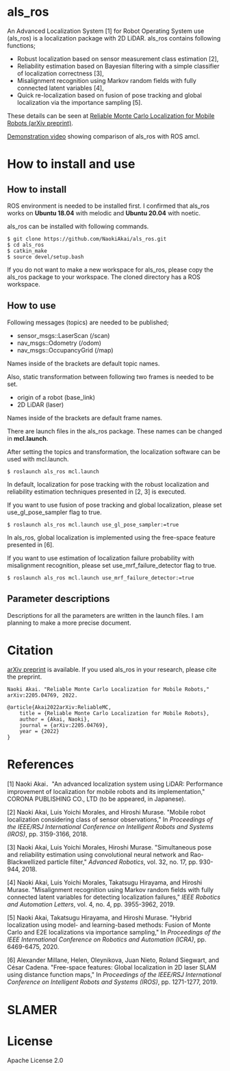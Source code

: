 # als_ros

An Advanced Localization System [1] for Robot Operating System use (als_ros) is a localization package with 2D LiDAR. als_ros contains following functions;

- Robust localization based on sensor measurement class estimation [2],
- Reliability estimation based on Bayesian filtering with a simple classifier of localization correctness [3],
- Misalignment recognition using Markov random fields with fully connected latent variables [4],
- Quick re-localization based on fusion of pose tracking and global localization via the importance sampling [5].

These details can be seen at [Reliable Monte Carlo Localization for Mobile Robots (arXiv preprint)](https://arxiv.org/abs/2205.04769).

[Demonstration video](https://www.youtube.com/watch?v=wsoXvUgJvWk) showing comparison of als_ros with ROS amcl.



# How to install and use

## How to install

ROS environment is needed to be installed first. I confirmed that als_ros works on **Ubuntu 18.04** with melodic and **Ubuntu 20.04** with noetic.

als_ros can be installed with following commands.

```
$ git clone https://github.com/NaokiAkai/als_ros.git
$ cd als_ros
$ catkin_make
$ source devel/setup.bash
```

If you do not want to make a new workspace for als_ros, please copy the als_ros package to your workspace. The cloned directory has a ROS workspace.



## How to use

Following messages (topics) are needed to be published; 

- sensor_msgs::LaserScan (/scan)
- nav_msgs::Odometry (/odom)
- nav_msgs::OccupancyGrid (/map)

Names inside of the brackets are default topic names.

Also, static transformation between following two frames is needed to be set.

- origin of a robot (base_link)
- 2D LiDAR (laser)

Names inside of the brackets are default frame names.

There are launch files in the als_ros package. These names can be changed in **mcl.launch**.



After setting the topics and transformation, the localization software can be used with mcl.launch.

```
$ roslaunch als_ros mcl.launch
```

In default, localization for pose tracking with the robust localization and reliability estimation techniques presented in [2, 3] is executed.



If you want to use fusion of pose tracking and global localization, please set use_gl_pose_sampler flag to true.

```
$ roslaunch als_ros mcl.launch use_gl_pose_sampler:=true
```

In als_ros, global localization is implemented using the free-space feature presented in [6].



If you want to use estimation of localization failure probability with misalignment recognition, please set use_mrf_failure_detector flag to true.

```
$ roslaunch als_ros mcl.launch use_mrf_failure_detector:=true
```



## Parameter descriptions

Descriptions for all the parameters are written in the launch files. I am planning to make a more precise document.



# Citation

[arXiv preprint](https://arxiv.org/abs/2205.04769) is available. If you used als_ros in your research, please cite the preprint.

```
Naoki Akai. "Reliable Monte Carlo Localization for Mobile Robots," arXiv:2205.04769, 2022.
```



```
@article{Akai2022arXiv:ReliableMC,
    title = {Reliable Monte Carlo Localization for Mobile Robots},
    author = {Akai, Naoki},
    journal = {arXiv:2205.04769},
    year = {2022}
}
```



# References

[1] Naoki Akai．"An advanced localization system using LiDAR: Performance improvement of localization for mobile robots and its implementation," CORONA PUBLISHING CO., LTD (to be appeared, in Japanese).

[2] Naoki Akai, Luis Yoichi Morales, and Hiroshi Murase. "Mobile robot localization considering class of sensor observations," In *Proceedings of the IEEE/RSJ International Conference on Intelligent Robots and Systems (IROS)*, pp. 3159-3166, 2018.

[3] Naoki Akai, Luis Yoichi Morales, Hiroshi Murase. "Simultaneous pose and reliability estimation using convolutional neural network and Rao-Blackwellized particle filter," *Advanced Robotics*, vol. 32, no. 17, pp. 930-944, 2018.

[4] Naoki Akai, Luis Yoichi Morales, Takatsugu Hirayama, and Hiroshi Murase. "Misalignment recognition using Markov random fields with fully connected latent variables for detecting localization failures," *IEEE Robotics and Automation Letters*, vol. 4, no. 4, pp. 3955-3962, 2019.

[5] Naoki Akai, Takatsugu Hirayama, and Hiroshi Murase. "Hybrid localization using model- and learning-based methods: Fusion of Monte Carlo and E2E localizations via importance sampling," In *Proceedings of the IEEE International Conference on Robotics and Automation (ICRA)*, pp. 6469-6475, 2020.

[6] Alexander Millane, Helen, Oleynikova, Juan Nieto, Roland Siegwart, and César Cadena. "Free-space features: Global localization in 2D laser SLAM using distance function maps," In *Proceedings of the IEEE/RSJ International Conference on Intelligent Robots and Systems (IROS)*, pp. 1271-1277, 2019.



# SLAMER





# License

Apache License 2.0

